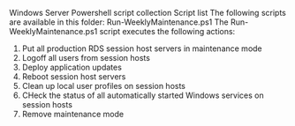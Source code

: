 Windows Server Powershell script collection
Script list
The following scripts are available in this folder:
Run-WeeklyMaintenance.ps1
The Run-WeeklyMaintenance.ps1 script executes the following actions: 
1) Put all production RDS session host servers in maintenance mode
2) Logoff all users from session hosts
3) Deploy application updates
4) Reboot session host servers
5) Clean up local user profiles on session hosts
6) CHeck the status of all automatically started Windows services on session hosts
7) Remove maintenance mode
